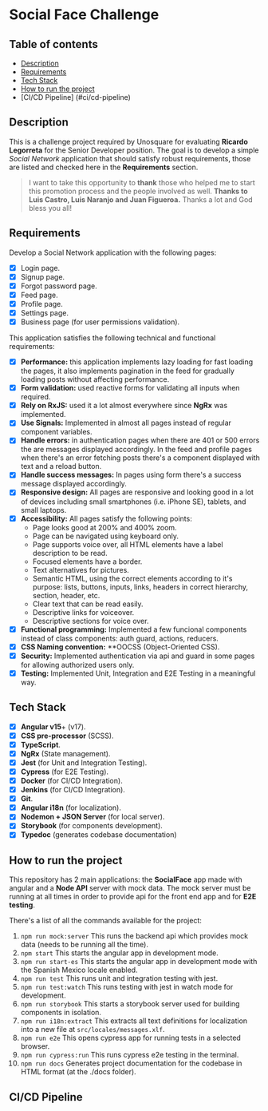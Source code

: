 # Social Face Challenge 

## Table of contents
- [Description](#description)
- [Requirements](#requirements)
- [Tech Stack](#tech-stack) 
- [How to run the project](#how-to-run-the-project) 
- [CI/CD Pipeline] (#ci/cd-pipeline)

## Description

This is a challenge project required by Unosquare for evaluating **Ricardo Legorreta** for the Senior Developer position.
The goal is to develop a simple *Social Network* application that should satisfy robust requirements, those are listed and checked here in the **Requirements** section.

> I want to take this opportunity to **thank** those who helped me to start
> this promotion process and the people involved as well.
>**Thanks to Luis Castro, Luis Naranjo and Juan Figueroa.**
> Thanks a lot and God bless you all!

## Requirements
Develop a Social Network application with the following pages:
 - [x] Login page.
 - [x] Signup page.
 - [x] Forgot password page.
 - [x] Feed page.
 - [x] Profile page.
 - [x] Settings page.
 - [x] Business page (for user permissions validation).

This application satisfies the following technical and functional requirements:

 - [x] **Performance:** this application implements lazy loading for fast loading the pages, it also implements pagination in the feed for gradually loading posts without affecting performance.
 - [x] **Form validation:** used reactive forms for validating all inputs when required.
 - [x] **Rely on RxJS:** used it a lot almost everywhere since **NgRx** was implemented.
 - [x] **Use Signals:** Implemented in almost all pages instead of regular component variables.
 - [x] **Handle errors:** in authentication pages when there are 401 or 500 errors the are messages displayed accordingly. In the feed and profile pages when there's an error fetching posts there's a component displayed with text and a reload button.
 - [x] **Handle success messages:** In pages using form there's a success message displayed accordingly.
 - [x] **Responsive design:** All pages are responsive and looking good in a lot of devices including small smartphones (i.e. iPhone SE), tablets, and small laptops.
 - [x] **Accessibility:** All pages satisfy the following points:
	 - Page looks good at 200% and 400% zoom.
	 - Page can be navigated using keyboard only.
	 - Page supports voice over, all HTML elements have a label description to be read.
	 - Focused elements have a border.
	 - Text alternatives for pictures.
	 - Semantic HTML, using the correct elements according to it's purpose: lists, buttons, inputs, links, headers in correct hierarchy, section, header, etc.
	 - Clear text that can be read easily.
	 - Descriptive links for voiceover.
	 - Descriptive sections for voice over.
 - [x] **Functional programming:** Implemented a few funcional components instead of class components: auth guard, actions, reducers.
 - [x] **CSS Naming convention:** **OOCSS (Object-Oriented CSS).
 - [x] **Security:** Implemented authentication via api and guard in some pages for allowing authorized users only.
 - [x] **Testing:** Implemented Unit, Integration and E2E Testing in a meaningful way.

## Tech Stack

 - [x] **Angular v15**+ (v17).
 - [x] **CSS pre-processor** (SCSS).
 - [x] **TypeScript**.
 - [x] **NgRx** (State management).
 - [x] **Jest** (for Unit and Integration Testing).
 - [x] **Cypress** (for E2E Testing).
 - [x] **Docker** (for CI/CD Integration).
 - [x] **Jenkins** (for CI/CD Integration).
 - [x] **Git**.
 - [x] **Angular i18n** (for localization).
 - [x] **Nodemon + JSON Server** (for local server).
 - [x] **Storybook** (for components development).
 - [x] **Typedoc** (generates codebase documentation)

## How to run the project
This repository has 2 main applications: the **SocialFace** app made with angular and a **Node API** server with mock data.
The mock server must be running at all times in order to provide api for the front end app and for **E2E testing**.

There's a list of all the commands available for the project:

 1. `npm run mock:server` This runs the backend api which provides mock data (needs to be running all the time).
 2. `npm start` This starts the angular app in development mode.
 3. `npm run start-es` This starts the angular app in development mode with the Spanish Mexico locale enabled.
 4. `npm run test` This runs unit and integration testing with jest.
 5. `npm run test:watch` This runs testing with jest in watch mode for development.
 6. `npm run storybook` This starts a storybook server used for building components in isolation.
 7.  `npm run i18n:extract` This extracts all text definitions for localization into a new file at `src/locales/messages.xlf`.
 8. `npm run e2e` This opens cypress app for running tests in a selected browser.
 9. `npm run cypress:run` This runs cypress e2e testing in the terminal. 
 10. `npm run docs` Generates project documentation for the codebase in HTML format (at the ./docs folder).

## CI/CD Pipeline
